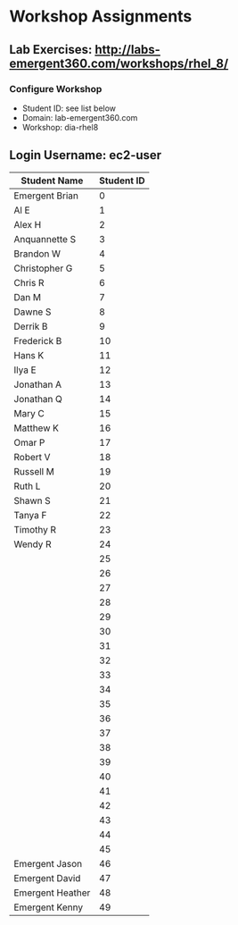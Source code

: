 # Workshop Assignments
## Lab Exercises: http://labs-emergent360.com/workshops/rhel_8/
### Configure Workshop
- Student ID: see list below
- Domain: lab-emergent360.com
- Workshop: dia-rhel8

## Login Username: ec2-user

|Student Name |Student ID
|------------ | ---------------
|Emergent Brian|0
|	Al E 	|	1	|
|	Alex H 	|	2	|
|	Anquannette S	|	3	|
|	Brandon W	|	4	|
|	Christopher G	|	5	|
|	Chris R	|	6	|
|	Dan M	|	7	|
|	Dawne S	|	8	|
|	Derrik B	|	9	|
|	Frederick B	|	10	|
|	Hans K	|	11	|
|	Ilya E	|	12	|
|	Jonathan A	|	13	|
|	Jonathan Q	|	14	|
|	Mary C 	|	15	|
|	Matthew K	|	16	|
|	Omar P 	|	17	|
|	Robert V	|	18	|
|	Russell M	|	19	|
|	Ruth L	|	20	|
|	Shawn S	|	21	|
|	Tanya F	|	22	|
|	Timothy R 	|	23	|
|	Wendy R	|	24	|
||25
||26
||27
||28
||29
||30
||31
||32
||33
||34
||35
||36
||37
||38
||39
||40
||41
||42
||43
||44
||45
|Emergent Jason|46
|Emergent David|47
|Emergent Heather|48
|Emergent Kenny|49
